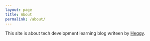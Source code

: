 ```yaml
---
layout: page
title: About
permalink: /about/
---
```


This site is about tech development learning blog writeen by [Heggy][Heggy].

[Heggy]: https://heggy.me/
